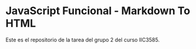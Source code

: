 # JavaScript Funcional - Markdown To HTML

Este es el repositorio de la tarea del grupo 2 del curso IIC3585.
